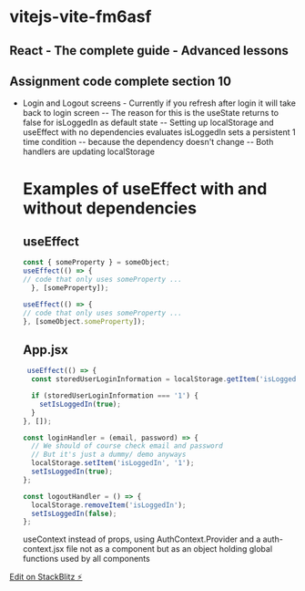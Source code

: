 # vitejs-vite-fm6asf

## React - The complete guide - Advanced lessons

## Assignment code complete section 10

- Login and Logout screens - Currently if you refresh after login it will take back to login screen
  -- The reason for this is the useState returns to false for isLoggedIn as default state
  -- Setting up localStorage and useEffect with no dependencies evaluates isLoggedIn sets a persistent 1 time condition
  -- because the dependency doesn't change
  -- Both handlers are updating localStorage

  # Examples of useEffect with and without dependencies

  ## useEffect

  ```js
  const { someProperty } = someObject;
  useEffect(() => {
  // code that only uses someProperty ...
    }, [someProperty]);

  useEffect(() => {
  // code that only uses someProperty ...
  }, [someObject.someProperty]);
  ```

  ## App.jsx

  ```js
   useEffect(() => {
    const storedUserLoginInformation = localStorage.getItem('isLoggedIn');

    if (storedUserLoginInformation === '1') {
      setIsLoggedIn(true);
    }
  }, []);

  const loginHandler = (email, password) => {
    // We should of course check email and password
    // But it's just a dummy/ demo anyways
    localStorage.setItem('isLoggedIn', '1');
    setIsLoggedIn(true);
  };

  const logoutHandler = () => {
    localStorage.removeItem('isLoggedIn');
    setIsLoggedIn(false);
  };
  ```

  useContext instead of props, using AuthContext.Provider and a
  auth-context.jsx file not as a component but as an object holding
  global functions used by all components

[Edit on StackBlitz ⚡️](https://stackblitz.com/edit/vitejs-vite-fm6asf)
